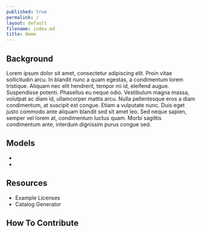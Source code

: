 ```yaml
---
published: true
permalink: /
layout: default
filename: index.md
title: Home
---
```


## Background

Lorem ipsum dolor sit amet, consectetur adipiscing elit. Proin vitae sollicitudin arcu. In blandit nunc a quam egestas, a condimentum lorem tristique. Aliquam nec elit hendrerit, tempor mi id, eleifend augue. Suspendisse potenti. Phasellus eu neque odio. Vestibulum magna massa, volutpat ac diam id, ullamcorper mattis arcu. Nulla pellentesque eros a diam condimentum, at suscipit est congue. Etiam a vulputate nunc. Duis eget justo commodo ante aliquam blandit sed sit amet leo. Sed neque sapien, semper vel lorem at, condimentum luctus quam. Morbi sagittis condimentum ante, interdum dignissim purus congue sed.

## Models
*   
*    

## Resources
* Example Licenses
* Catalog Generator

## How To Contribute




